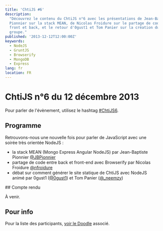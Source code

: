 ```yaml
---
title: 'ChtiJS #6'
description:
  "Découvrez le contenu du ChtiJS n°6 avec les présentations de Jean-Baptiste
  Pionnier sur la stack MEAN, de Nicolas Froidure sur le partage de code entre
  front et back, et le retour d'0gust1 et Tom Panier sur la création du site du
  groupe."
published: '2013-12-12T12:00:00Z'
keywords:
  - NodeJS
  - GruntJS
  - Browserify
  - MongoDB
  - Express
lang: fr
location: FR
---
```


# ChtiJS n°6 du 12 décembre 2013

Pour parler de l'évènement, utilisez le hashtag
[#ChtiJS6](https://twitter.com/search?q=%23ChtiJS6&src=hash).

## Programme

Retrouvons-nous une nouvelle fois pour parler de JavaScript avec une soirée très
orientée NodeJS :

- la stack MEAN (Mongo Express Angular NodeJS) par Jean-Baptiste Pionnier
  [@JBPionnier](https://twitter.com/JBPionnier)
- partage de code entre back et front-end avec Browserify par Nicolas Froidure
  [@nfroidure](https://twitter.com/nfroidure)
- débat sur comment générer le site statique de ChtiJS avec NodeJS animé par
  0gust1 ([@0gust1](https://twitter.com/0gust1)) et Tom Panier
  ([@\_neemzy](https://twitter.com/_neemzy))

## Compte rendu

À venir.

## Pour info

Pour la liste des participants,
[voir le Doodle](http://doodle.com/uqrqwhsxbyfuafie) associé.
